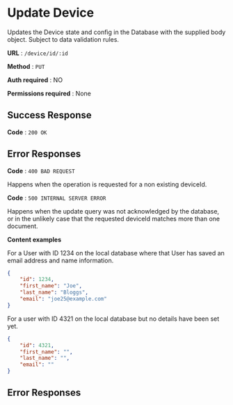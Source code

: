 # Update Device

Updates the Device state and config in the Database with the supplied body object. Subject to data validation rules.

**URL** : `/device/id/:id`

**Method** : `PUT`

**Auth required** : NO

**Permissions required** : None

## Success Response

**Code** : `200 OK`

## Error Responses

**Code** : `400 BAD REQUEST`

Happens when the operation is requested for a non existing deviceId.

**Code** : `500 INTERNAL SERVER ERROR`

Happens when the update query was not acknowledged by the database, or in the unlikely case that the requested deviceId matches more than one document.

**Content examples**

For a User with ID 1234 on the local database where that User has saved an
email address and name information.

```json
{
    "id": 1234,
    "first_name": "Joe",
    "last_name": "Bloggs",
    "email": "joe25@example.com"
}
```

For a user with ID 4321 on the local database but no details have been set yet.

```json
{
    "id": 4321,
    "first_name": "",
    "last_name": "",
    "email": ""
}
```

## Error Responses